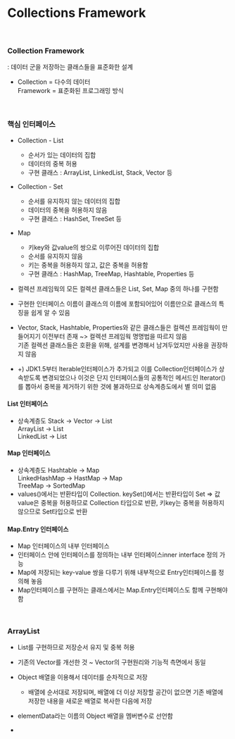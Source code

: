 Collections Framework
=======================


<br/>

### Collection Framework
: 데이터 군을 저장하는 클래스들을 표준화한 설계
* Collection = 다수의 데이터 <br/>
  Framework = 표준화된 프로그래밍 방식

<br/>

### 핵심 인터페이스
* Collection - List
  + 순서가 있는 데이터의 집합
  + 데이터의 중복 허용
  + 구현 클래스 : ArrayList, LinkedList, Stack, Vector 등
* Collection - Set
  + 순서를 유지하지 않는 데이터의 집합
  + 데이터의 중복을 허용하지 않음
  + 구현 클래스 : HashSet, TreeSet 등
* Map
  + 키key와 값value의 쌍으로 이루어진 데이터의 집합
  + 순서를 유지하지 않음
  + 키는 중복을 허용하지 않고, 값은 중복을 허용함
  + 구현 클래스 : HashMap, TreeMap, Hashtable, Properties 등

* 컬렉션 프레임웍의 모든 컬렉션 클래스들은 List, Set, Map 중의 하나를 구현함
* 구현한 인터페이스 이름이 클래스의 이름에 포함되어있어 이름만으로 클래스의 특징을 쉽게 알 수 있음
* Vector, Stack, Hashtable, Properties와 같은 클래스들은 컬렉션 프레임웍이 만들어지기 이전부터 존재 ~> 컬렉션 프레임웍 명명법을 따르지 않음 <br/>
  기존 컬렉션 클래스들은 호환을 위해, 설계를 변경해서 남겨두었지만 사용을 권장하지 않음
* +) JDK1.5부터 Iterable인터페이스가 추가되고 이를 Collection인터페이스가 상속받도록 변경되었으나 이것은 단지 인터페이스들의 공통적인 메서드인 Iterator()를 뽑아서 중복을 제거하기 위한 것에 불과하므로 상속계층도에서 별 의미 없음


#### List 인터페이스
* 상속계층도
  Stack -> Vector -> List <br/>
  ArrayList -> List <br/>
  LinkedList -> List

#### Map 인터페이스
* 상속계층도
  Hashtable -> Map <br/>
  LinkedHashMap -> HastMap -> Map <br/>
  TreeMap -> SortedMap
* values()에서는 반환타입이 Collection. keySet()에서는 반환타입이 Set => 값value은 중복을 허용하므로 Collection 타입으로 반환, 키key는 중복을 허용하지 않으므로 Set타입으로 반환

#### Map.Entry 인터페이스
* Map 인터페이스의 내부 인터페이스
* 인터페이스 안에 인터페이스를 정의하는 내부 인터페이스inner interface 정의 가능
* Map에 저장되는 key-value 쌍을 다루기 위해 내부적으로 Entry인터페이스를 정의해 놓음
* Map인터페이스를 구현하는 클래스에서는 Map.Entry인터페이스도 함께 구현해야 함

<br/>

### ArrayList
* List를 구현하므로 저장순서 유지 및 중복 허용
* 기존의 Vector를 개선한 것 ~ Vector의 구현원리와 기능적 측면에서 동일
* Object 배열을 이용해서 데이터를 순차적으로 저장
  + 배열에 순서대로 저장되며, 배열에 더 이상 저장할 공간이 없으면 기존 배열에 저장한 내용을 새로운 배열로 복사한 다음에 저장
* elementData라는 이름의 Object 배열을 멤버변수로 선언함

* 
